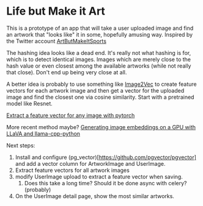 # Life but Make it Art

This is a prototype of an app that will take a user uploaded image and find an artwork that "looks like" it in some, hopefully amusing way. Inspired by the Twitter account [ArtButMakeItSports](https://twitter.com/ArtButSports)

The hashing idea looks like a dead end. It's really not what hashing is for, which is to detect identical images. Images which are merely close to the hash value or even closest among the available artworks (while not really that close). Don't end up being very close at all.

A better idea is probably to use something like [Image2Vec](https://github.com/christiansafka/img2vec) to create feature vectors for each artwork image and then get a vector for the uploaded image and find the closest one via cosine similarity. Start with a pretrained model like Resnet.

[Extract a feature vector for any image with pytorch](https://becominghuman.ai/extract-a-feature-vector-for-any-image-with-pytorch-9717561d1d4c)

More recent method maybe? [Generating image embeddings on a GPU with LLaVA and llama-cpp-python](https://mildbyte.xyz/blog/llama-cpp-python-llava-gpu-embeddings/)

Next steps:
1. Install and configure (pg_vector)[https://github.com/pgvector/pgvector] and add a vector column for ArtworkImage and UserImage.
2. Extract feature vectors for all artwork images
3. modify UserImage upload to extract a feature vector when saving.
   1. Does this take a long time? Should it be done async with celery? (probably)
4. On the UserImage detail page, show the most similar artworks.